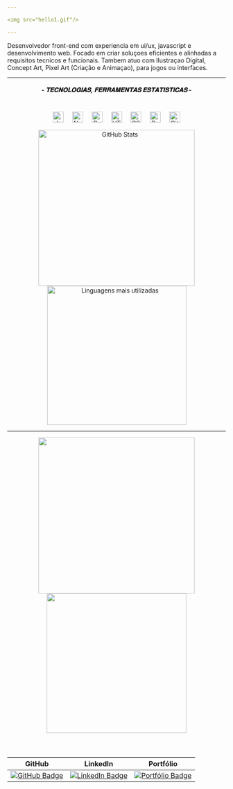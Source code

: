 ```yaml
---

<img src="hello1.gif"/>

---
```




<div>
  <p>
   Desenvolvedor front-end com experiencia em ui/ux, javascript e desenvolvimento web. Focado em criar soluçoes eficientes e alinhadas a requisitos tecnicos e funcionais. Tambem atuo com Ilustraçao Digital, Concept Art, Pixel Art (Criaçâo e Animaçao), para jogos ou interfaces.
  </p>

</div>

  
---
<h5 align="center">- 𝐓𝐄𝐂𝐍𝐎𝐋𝐎𝐆𝐈𝐀𝐒, 𝐅𝐄𝐑𝐑𝐀𝐌𝐄𝐍𝐓𝐀𝐒 𝐄𝐒𝐓𝐀𝐓𝐈𝐒𝐓𝐈𝐂𝐀𝐒 -</h5>

</p>
<br>






  <div align="center">
  <img src="https://cdn.jsdelivr.net/gh/devicons/devicon/icons/javascript/javascript-original.svg" width="25" alt="JavaScript"/> &nbsp;&nbsp;&nbsp;
  <img src="https://cdn.jsdelivr.net/gh/devicons/devicon/icons/nodejs/nodejs-original.svg" width="25" alt="Node.js"/> &nbsp;&nbsp;&nbsp;
  <img src="https://cdn.jsdelivr.net/gh/devicons/devicon/icons/react/react-original.svg" width="25" alt="React"/> &nbsp;&nbsp;&nbsp;
  <img src="https://cdn.jsdelivr.net/gh/devicons/devicon/icons/html5/html5-original.svg" width="25" alt="HTML5"/> &nbsp;&nbsp;&nbsp;
  <img src="https://cdn.jsdelivr.net/gh/devicons/devicon/icons/css3/css3-original.svg" width="25" alt="CSS3"/> &nbsp;&nbsp;&nbsp;
  <img src="https://cdn.jsdelivr.net/gh/devicons/devicon/icons/python/python-original.svg" width="25" alt="Python"/> &nbsp;&nbsp;&nbsp;
  <img src="https://cdn.jsdelivr.net/gh/devicons/devicon/icons/git/git-original.svg" width="25" alt="Git"/> 
</div>

</p>

  <div align="center">
<p aling="center" >
  <img src="https://github-readme-stats.vercel.app/api?username=Gust-Dev&show_icons=true&theme=radical" width="360"  alt="GitHub Stats"/>
  <img src="https://github-readme-stats.vercel.app/api/top-langs/?username=Gust-Dev&layout=compact&theme=radical" width="321,6" alt="Linguagens mais utilizadas"/>
</p>

</div>



---
<div align="center">
<img src="https://github-readme-stats.vercel.app/api?username=Gust-Dev&show_icons=true&theme=radical&cache_seconds=1800" width="360" />
<img src="https://github-readme-stats.vercel.app/api/top-langs/?username=Gust-Dev&layout=compact&theme=radical&cache_seconds=1800" width="322" />

<h5></h5>
<br>

| GitHub | LinkedIn | Portfólio |
|--------|----------|-----------|
| [![GitHub Badge](https://img.shields.io/badge/GitHub-181717?style=flat&logo=github&logoColor=white)](https://github.com/Gust-Dev) | [![LinkedIn Badge](https://img.shields.io/badge/LinkedIn-Gust--Dev-2C2C2C?style=flat&logo=linkedin&logoColor=white)](https://www.linkedin.com/in/gusta-dev) | [![Portfólio Badge](https://img.shields.io/badge/Portfólio-2C2C2C?style=flat&logo=About.me&logoColor=white)](https://seu-portfolio.com) |


</div>
 
  




